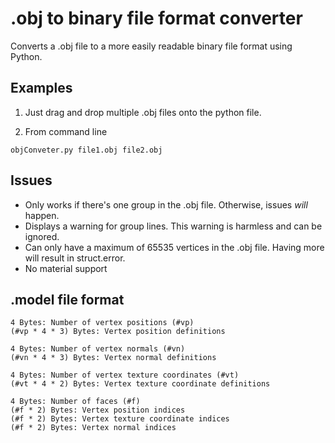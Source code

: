 # .obj to binary file format converter

Converts a .obj file to a more easily readable binary file format using Python.

## Examples
1. Just drag and drop multiple .obj files onto the python file.

2. From command line
```
objConveter.py file1.obj file2.obj
```

## Issues
* Only works if there's one group in the .obj file. Otherwise, issues _will_ happen.
* Displays a warning for group lines. This warning is harmless and can be ignored.
* Can only have a maximum of 65535 vertices in the .obj file. Having more will result in struct.error.
* No material support

## .model file format
```
4 Bytes: Number of vertex positions (#vp)
(#vp * 4 * 3) Bytes: Vertex position definitions

4 Bytes: Number of vertex normals (#vn)
(#vn * 4 * 3) Bytes: Vertex normal definitions

4 Bytes: Number of vertex texture coordinates (#vt)
(#vt * 4 * 2) Bytes: Vertex texture coordinate definitions

4 Bytes: Number of faces (#f)
(#f * 2) Bytes: Vertex position indices
(#f * 2) Bytes: Vertex texture coordinate indices
(#f * 2) Bytes: Vertex normal indices
```
